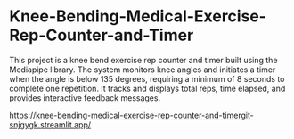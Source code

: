 # Knee-Bending-Medical-Exercise-Rep-Counter-and-Timer
This project is a knee bend exercise rep counter and timer built using the Mediapipe library. The system monitors knee angles and initiates a timer when the angle is below 135 degrees, requiring a minimum of 8 seconds to complete one repetition. It tracks and displays total reps, time elapsed, and provides interactive feedback messages.

https://knee-bending-medical-exercise-rep-counter-and-timergit-snjgygk.streamlit.app/
